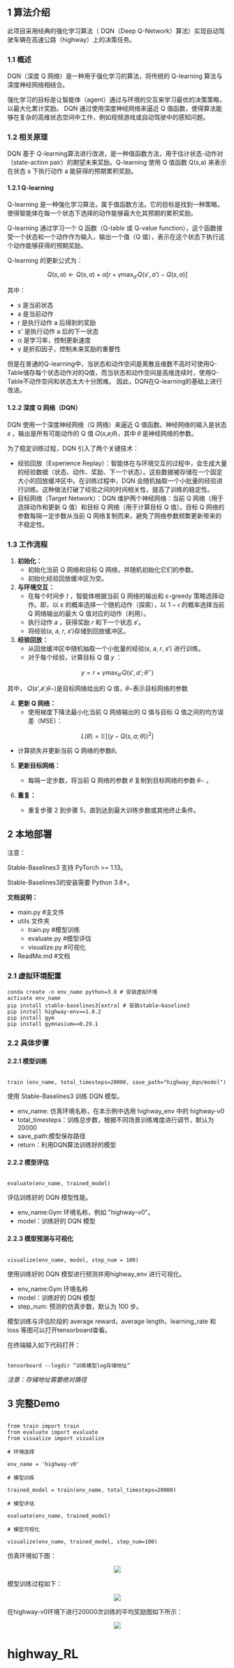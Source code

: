 ## 1 算法介绍

此项目采用经典的强化学习算法（ DQN（Deep Q-Network）算法）实现自动驾驶车辆在高速公路（highway）上的决策任务。

### 1.1 概述

DQN（深度 Q 网络）是一种用于强化学习的算法，将传统的 Q-learning 算法与深度神经网络相结合。

强化学习的目标是让智能体（agent）通过与环境的交互来学习最优的决策策略，以最大化累计奖励。
DQN 通过使用深度神经网络来逼近 Q 值函数，使得算法能够在复杂的高维状态空间中工作，例如视频游戏或自动驾驶中的感知问题。

### 1.2 相关原理

DQN 基于 Q-learning算法进行改进，是一种值函数方法，用于估计状态-动作对（state-action pair）的期望未来奖励。Q-learning 使用 Q 值函数
Q(s,a) 来表示在状态
s 下执行动作
a 能获得的预期累积奖励。

#### 1.2.1 Q-learning

Q-learning 是一种强化学习算法，属于值函数方法。它的目标是找到一种策略，使得智能体在每一个状态下选择的动作能够最大化其预期的累积奖励。

Q-learning 通过学习一个 Q 函数（Q-table 或 Q-value function），这个函数接受一个状态和一个动作作为输入，输出一个值（Q 值），表示在这个状态下执行这个动作能够获得的预期奖励。

Q-learning 的更新公式为：

$$
Q(s, a) \leftarrow Q(s, a) + \alpha \left[ r + \gamma \max_{a'} Q(s', a') - Q(s, a) \right]
$$

其中：

* s 是当前状态
* a 是当前动作
* r 是执行动作 a 后得到的奖励
* s' 是执行动作 a 后的下一状态
* α 是学习率，控制更新速度
* γ 是折扣因子，控制未来奖励的重要性

但是在普通的Q-learning中，当状态和动作空间是离散且维数不高时可使用Q-Table储存每个状态动作对的Q值，而当状态和动作空间是高维连续时，使用Q-Table不动作空间和状态太大十分困难。
因此，DQN在Q-learning的基础上进行改进。

#### 1.2.2 深度 Q 网络（DQN）

DQN 使用一个深度神经网络（Q 网络）来逼近 Q 值函数。神经网络的输入是状态 𝑠 ，输出是所有可能动作的 Q 值
𝑄(𝑠,𝑎;𝜃)，其中 𝜃 是神经网络的参数。

为了稳定训练过程，DQN 引入了两个关键技术：

* 经验回放（Experience Replay）：智能体在与环境交互的过程中，会生成大量的经验数据（状态、动作、奖励、下一个状态）。这些数据被存储在一个固定大小的回放缓冲区中。在训练过程中，DQN 会随机抽取一个小批量的经验进行训练。这种做法打破了经验之间的时间相关性，提高了训练的稳定性。
* 目标网络（Target Network）：DQN 维护两个神经网络：当前 Q 网络（用于选择动作和更新 Q 值）和目标 Q 网络（用于计算目标 Q 值）。目标 Q 网络的参数每隔一定步数从当前 Q 网络复制而来，避免了网络参数频繁更新带来的不稳定性。

### 1.3 工作流程

1. **初始化：**
   * 初始化当前 Q 网络和目标 Q 网络，并随机初始化它们的参数。
   * 初始化经验回放缓冲区为空。
2. **与环境交互：**
   * 在每个时间步 𝑡 ，智能体根据当前 Q 网络的输出和 ε-greedy 策略选择动作。即，以 ε 的概率选择一个随机动作（探索），以
     1 − 𝜖 的概率选择当前 Q 网络输出的最大 Q 值对应的动作（利用）。
   * 执行动作 𝑎 ，获得奖励
     𝑟 和下一个状态 𝑠′。
   * 将经验(𝑠, 𝑎, 𝑟, 𝑠′)存储到回放缓冲区。
3. **经验回放：**
   * 从回放缓冲区中随机抽取一个小批量的经验(𝑠, 𝑎, 𝑟, 𝑠′)
     进行训练。
   * 对于每个经验，计算目标 Q 值 𝑦 ：

$$
y = r + \gamma \max_{a'} Q(s', a'; \theta^{-})
$$

其中，
𝑄(𝑠′,𝑎′;𝜃−)是目标网络给出的 Q 值，𝜃−表示目标网络的参数

4. **更新 Q 网络：**
   * 使用梯度下降法最小化当前 Q 网络输出的 Q 值与目标 Q 值之间的均方误差（MSE）：

$$
L(\theta) = \mathbb{E} \left[(y - Q(s, a; \theta))^2\right]
$$

* 计算损失并更新当前 Q 网络的参数𝜃。

5. **更新目标网络：**
   
   * 每隔一定步数，将当前 Q 网络的参数 𝜃 复制到目标网络的参数 𝜃− 。
6. **重复：**
   
   * 重复步骤 2 到步骤 5，直到达到最大训练步数或其他终止条件。

## 2 本地部署

注意：

Stable-Baselines3 支持 PyTorch >= 1.13。

Stable-Baselines3的安装需要 Python 3.8+。

**文档说明：**

* main.py #主文件
* utils 文件夹
  * train.py #模型训练
  * evaluate.py #模型评估
  * visualize.py #可视化
* ReadMe.md #文档

### 2.1 虚拟环境配置

```
conda create -n env_name python=3.8 # 安装虚拟环境
activate env_name
pip install stable-baselines3[extra] # 安装stable—baseline3
pip install highway-env==1.8.2
pip install gym
pip install gymnasium==0.29.1
```
### 2.2 具体步骤

#### 2.2.1 模型训练
```

train (env_name, total_timesteps=20000, save_path="highway_dqn/model")

```
使用 Stable-Baselines3 训练 DQN 模型。

* env_name: 仿真环境名称，在本示例中选用 highway_env 中的 highway-v0
* total_timesteps：训练总步数，根据不同场景训练难度进行调节，默认为20000
* save_path:模型保存路径
* return：利用DQN算法训练好的模型

#### 2.2.2 模型评估
```

evaluate(env_name, trained_model)

```
评估训练好的 DQN 模型性能。

* env_name:Gym 环境名称，例如 "highway-v0"。
* model：训练好的 DQN 模型

#### 2.2.3 模型预测与可视化
```

visualize(env_name, model, step_num = 100)

```
使用训练好的 DQN 模型进行预测并用highway_env 进行可视化。

* env_name:Gym 环境名称
* model：训练好的 DQN 模型
* step_num: 预测的仿真步数，默认为 100 步。

模型训练与评估阶段的 average reward，average length，learning_rate 和 loss 等图可以打开tensorboard查看。

在终端输入如下代码打开：
```

tensorboard --logdir “训练模型log存储地址”

```
_注意：存储地址需要绝对路径_

## 3 完整Demo
```

from train import train
from evaluate import evaluate
from visualize import visualize

# 环境选择

env_name = 'highway-v0'

# 模型训练

trained_model = train(env_name, total_timesteps=20000)

# 模型评估

evaluate(env_name, trained_model)

# 模型可视化

visualize(env_name, trained_model, step_num=100)
```
仿真环境如下图：

<p align="center">
  <img src="utils/img/highway.png">
</p>

模型训练过程如下：

<p align="center">
  <img src="utils/img/img.png">
</p>

在highway-v0环境下进行20000次训练的平均奖励图如下所示：

<p align="center">
  <img src="utils/img/reward_demo.png">
</p>

# highway_RL
